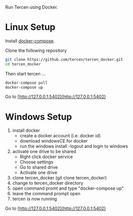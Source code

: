 Run Tercen using Docker.

# Linux Setup
Install [docker-compose](https://docs.docker.com/compose/).

Clone the following repository
```bash
git clone https://github.com/tercen/tercen_docker.git
cd tercen_docker
```

Then start tercen ...

```bash
docker-compose pull
docker-compose up
```

Go to [http://127.0.0.1:5402](http://127.0.0.1:5402)

# Windows Setup
1. install docker
    - create a docker account (i.e. docker id) 
    - download windowsCE for docker
    - run the windows install
    -logout and login to windows
2. activate one drive to be shared
    - Right click docker service
    - Choose settings
    - Go to shared drive
    - Activate one drive
3. clone tercen_docker  (git clone tercen_docker)
4. change to tercen_docker directory
5. open command promt and type "docker-compose up"
6. leave the command prompt open
7. tercen is now running

Go to [http://127.0.0.1:5402](http://127.0.0.1:5402)

